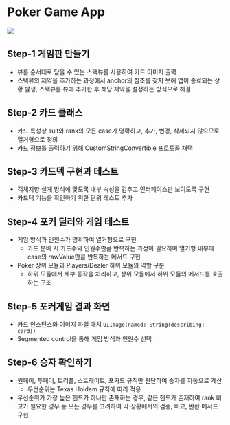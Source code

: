 # Poker Game App

![](https://i.imgur.com/Z2rty2i.gif)



## Step-1 게임판 만들기

- 뷰를 순서대로 담을 수 있는 스택뷰를 사용하여 카드 이미지 출력
- 스택뷰의 제약을 추가하는 과정에서 anchor의 참조를 찾지 못해 앱이 종료되는 상황 발생, 스택뷰를 뷰에 추가한 후 해당 제약을 설정하는 방식으로 해결



## Step-2 카드 클래스

- 카드 특성상 suit와 rank의 모든 case가 명확하고, 추가, 변경, 삭제되지 않으므로 열거형으로 정의
- 카드 정보를 출력하기 위해 CustomStringConvertible 프로토콜 채택



## Step-3 카드덱 구현과 테스트

- 객체지향 설계 방식에 맞도록 내부 속성을 감추고 인터페이스만 보이도록 구현
- 카드덱 기능을 확인하기 위한 단위 테스트 추가



## Step-4 포커 딜러와 게임 테스트

- 게임 방식과 인원수가 명확하여 열거형으로 구현
  - 카드 분배 시 카드수와 인원수만큼 반복하는 과정이 필요하여 열거형 내부에 case의 rawValue만큼 반복하는 메서드 구현
- Poker 상위 모듈과 Players/Dealer 하위 모듈의 역할 구분
  - 하위 모듈에서 세부 동작을 처리하고, 상위 모듈에서 하위 모듈의 메서드를 호출하는 구조



## Step-5 포커게임 결과 화면

- 카드 인스턴스와 이미지 파일 매치 `UIImage(named: String(describing: card))`
- Segmented control을 통해 게임 방식과 인원수 선택



## Step-6 승자 확인하기

- 원페어, 투페어, 트리플, 스트레이트, 포카드 규칙만 판단하여 승자를 자동으로 계산
  - 우선순위는 Texas Holdem 규칙에 따라 적용
- 우선순위가 가장 높은 핸드가 하나만 존재하는 경우, 같은 핸드가 존재하여 rank 비교가 필요한 경우 등 모든 경우를 고려하여 각 상황에서의 검증, 비교, 반환 메서드 구현